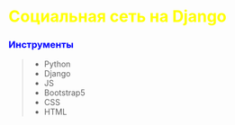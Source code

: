 # <span style="color:yellow">Социальная сеть на Django</span>




### <span style="color:blue;">Инструменты</span>

>* Python
>* Django
>* JS
>* Bootstrap5
>* CSS
>* HTML
